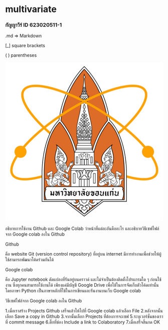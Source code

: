 # multivariate

### กัญญาวีร์ ID 623020511-1

 .md => Markdown
 
 [_] square brackets
 
 ( ) parentheses
 
 ![Science_KKU](Science_KKU.png)
 
 
 อธิบายการใช้งาน Github และ Google Colab ว่าหน้าที่แต่ละอันคืออะไร และอธิบายวิธีเซฟไฟล์จาก Google colab ลงใน Github
 
Github

  คือ website Git (version control repository) ที่อยู่บน internet มีการทำงานเพื่อช่วยให้ผู้ใช้สามารถพัฒนาโค้ดร่วมกันได้
 
Google colab

  คือ Jupyter notebook ดัดแปลงที่รันอยู่บนคราวด์ และไม่จำเป็นต้องติดตั้งโปรแกรมใด ๆ ก่อนใช้งาน ซึ่งทุกคนสามารถใช้งานได้ เพียงแค่มีบัญชี Google Drive เพื่อใช้ในการจัดเก็บตัวโค้ดเท่านั้น โดยภาษา Python เป็นภาษาหลักที่ใช้ในการเขียนและรันงานบนเว็บ Google colab
  
วิธีเซฟไฟล์จาก Google colab ลงใน Github

  1.เมื่อเราสร้าง Projects Github เสร็จแล้วให้ไปที่ Google colab แล้วเลือก File
  2.หลังจากนั้นเลือก Save a copy in Github
  3.จากนั้นเลือก Projects ที่ต้องการจะเซฟ
  5.ระบุเวอร์ชั่นของเราที่ commit message
  6.ติ๊กที่ช่อง Include a link to Colaboratory
  7.เมื่อเสร็จสิ้นกด OK
